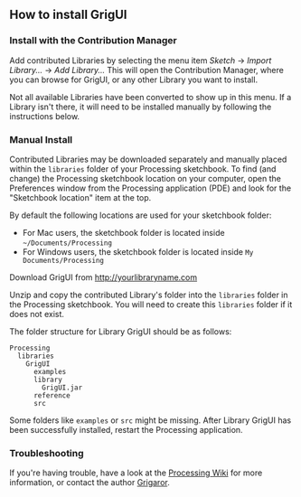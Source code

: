 ## How to install GrigUI

### Install with the Contribution Manager

Add contributed Libraries by selecting the menu item _Sketch_ → _Import Library..._ → _Add Library..._ This will open the Contribution Manager, where you can browse for GrigUI, or any other Library you want to install.

Not all available Libraries have been converted to show up in this menu. If a Library isn't there, it will need to be installed manually by following the instructions below.

### Manual Install

Contributed Libraries may be downloaded separately and manually placed within the `libraries` folder of your Processing sketchbook. To find (and change) the Processing sketchbook location on your computer, open the Preferences window from the Processing application (PDE) and look for the "Sketchbook location" item at the top.

By default the following locations are used for your sketchbook folder: 
  * For Mac users, the sketchbook folder is located inside `~/Documents/Processing` 
  * For Windows users, the sketchbook folder is located inside `My Documents/Processing`

Download GrigUI from http://yourlibraryname.com

Unzip and copy the contributed Library's folder into the `libraries` folder in the Processing sketchbook. You will need to create this `libraries` folder if it does not exist.

The folder structure for Library GrigUI should be as follows:

```
Processing
  libraries
    GrigUI
      examples
      library
        GrigUI.jar
      reference
      src
```
             
Some folders like `examples` or `src` might be missing. After Library GrigUI has been successfully installed, restart the Processing application.

### Troubleshooting

If you're having trouble, have a look at the [Processing Wiki](https://github.com/processing/processing/wiki/How-to-Install-a-Contributed-Library) for more information, or contact the author [Grigaror](http://yoururl.com).
